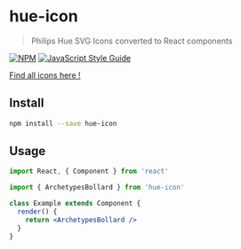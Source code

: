 # hue-icon
> Philips Hue SVG Icons converted to React components

[![NPM](https://img.shields.io/npm/v/hue-icon.svg)](https://www.npmjs.com/package/hue-icon) [![JavaScript Style Guide](https://img.shields.io/badge/code_style-standard-brightgreen.svg)](https://standardjs.com)

[Find all icons here !](https://hue-icon.github.io/)

## Install
```bash
npm install --save hue-icon
```

## Usage

```jsx
import React, { Component } from 'react'

import { ArchetypesBollard } from 'hue-icon'

class Example extends Component {
  render() {
    return <ArchetypesBollard />
  }
}
```
